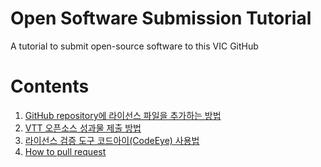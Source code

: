 # Open Software Submission Tutorial
A tutorial to submit open-source software to this VIC GitHub

# Contents
1. [GitHub repository에 라이선스 파일을 추가하는 방법](https://help.github.com/articles/adding-a-license-to-a-repository/)
1. [VTT 오픈소스 성과물 제출 방법](osw-submission-tutorial.md)
1. [라이선스 검증 도구 코드아이(CodeEye) 사용법](license-verification-tutorial.md)
1. [How to pull request](https://stackoverflow.com/a/17857453/4207740)
